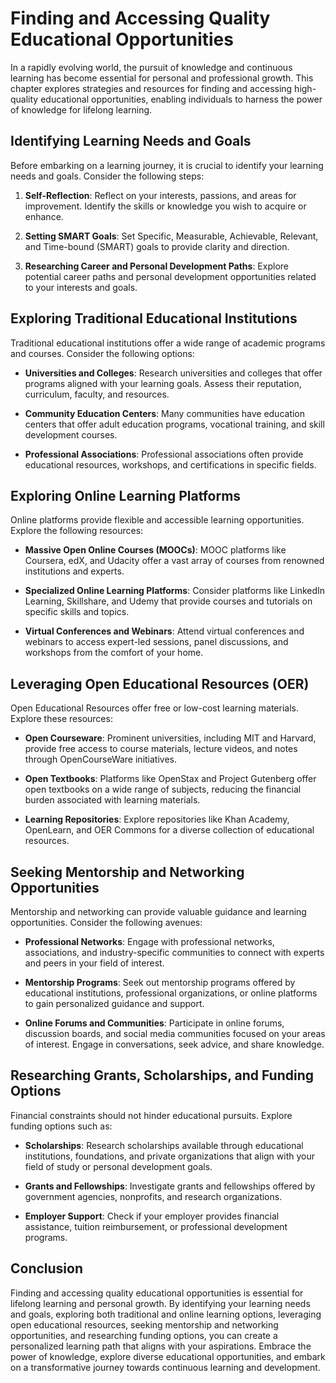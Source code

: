 Finding and Accessing Quality Educational Opportunities
================================================================

In a rapidly evolving world, the pursuit of knowledge and continuous learning has become essential for personal and professional growth. This chapter explores strategies and resources for finding and accessing high-quality educational opportunities, enabling individuals to harness the power of knowledge for lifelong learning.

Identifying Learning Needs and Goals
------------------------------------

Before embarking on a learning journey, it is crucial to identify your learning needs and goals. Consider the following steps:

1. **Self-Reflection**: Reflect on your interests, passions, and areas for improvement. Identify the skills or knowledge you wish to acquire or enhance.

2. **Setting SMART Goals**: Set Specific, Measurable, Achievable, Relevant, and Time-bound (SMART) goals to provide clarity and direction.

3. **Researching Career and Personal Development Paths**: Explore potential career paths and personal development opportunities related to your interests and goals.

Exploring Traditional Educational Institutions
----------------------------------------------

Traditional educational institutions offer a wide range of academic programs and courses. Consider the following options:

* **Universities and Colleges**: Research universities and colleges that offer programs aligned with your learning goals. Assess their reputation, curriculum, faculty, and resources.

* **Community Education Centers**: Many communities have education centers that offer adult education programs, vocational training, and skill development courses.

* **Professional Associations**: Professional associations often provide educational resources, workshops, and certifications in specific fields.

Exploring Online Learning Platforms
-----------------------------------

Online platforms provide flexible and accessible learning opportunities. Explore the following resources:

* **Massive Open Online Courses (MOOCs)**: MOOC platforms like Coursera, edX, and Udacity offer a vast array of courses from renowned institutions and experts.

* **Specialized Online Learning Platforms**: Consider platforms like LinkedIn Learning, Skillshare, and Udemy that provide courses and tutorials on specific skills and topics.

* **Virtual Conferences and Webinars**: Attend virtual conferences and webinars to access expert-led sessions, panel discussions, and workshops from the comfort of your home.

Leveraging Open Educational Resources (OER)
-------------------------------------------

Open Educational Resources offer free or low-cost learning materials. Explore these resources:

* **Open Courseware**: Prominent universities, including MIT and Harvard, provide free access to course materials, lecture videos, and notes through OpenCourseWare initiatives.

* **Open Textbooks**: Platforms like OpenStax and Project Gutenberg offer open textbooks on a wide range of subjects, reducing the financial burden associated with learning materials.

* **Learning Repositories**: Explore repositories like Khan Academy, OpenLearn, and OER Commons for a diverse collection of educational resources.

Seeking Mentorship and Networking Opportunities
-----------------------------------------------

Mentorship and networking can provide valuable guidance and learning opportunities. Consider the following avenues:

* **Professional Networks**: Engage with professional networks, associations, and industry-specific communities to connect with experts and peers in your field of interest.

* **Mentorship Programs**: Seek out mentorship programs offered by educational institutions, professional organizations, or online platforms to gain personalized guidance and support.

* **Online Forums and Communities**: Participate in online forums, discussion boards, and social media communities focused on your areas of interest. Engage in conversations, seek advice, and share knowledge.

Researching Grants, Scholarships, and Funding Options
-----------------------------------------------------

Financial constraints should not hinder educational pursuits. Explore funding options such as:

* **Scholarships**: Research scholarships available through educational institutions, foundations, and private organizations that align with your field of study or personal development goals.

* **Grants and Fellowships**: Investigate grants and fellowships offered by government agencies, nonprofits, and research organizations.

* **Employer Support**: Check if your employer provides financial assistance, tuition reimbursement, or professional development programs.

Conclusion
----------

Finding and accessing quality educational opportunities is essential for lifelong learning and personal growth. By identifying your learning needs and goals, exploring both traditional and online learning options, leveraging open educational resources, seeking mentorship and networking opportunities, and researching funding options, you can create a personalized learning path that aligns with your aspirations. Embrace the power of knowledge, explore diverse educational opportunities, and embark on a transformative journey towards continuous learning and development.
